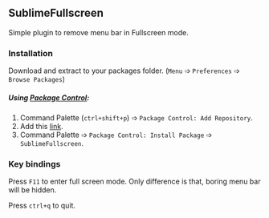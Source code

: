 ## SublimeFullscreen
Simple plugin to remove menu bar in Fullscreen mode.

### Installation
Download and extract to your packages folder. (`Menu` &#10153; `Preferences` &#10153; `Browse Packages`)

##### Using [Package Control](https://packagecontrol.io/installation):
1. Command Palette (`ctrl+shift+p`) &#10153; `Package Control: Add Repository`.
2. Add this [link](https://github.com/krikx/SublimeFullscreen/).
3. Command Palette &#10153; `Package Control: Install Package` &#10153; `SublimeFullscreen`.

### Key bindings
Press `F11` to enter full screen mode.
Only difference is that, boring menu bar will be hidden.

Press `ctrl+q` to quit.
